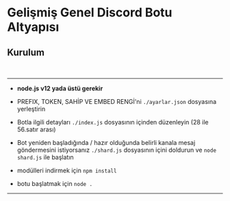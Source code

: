 # Gelişmiş Genel Discord Botu Altyapısı


## Kurulum

<br/>

***

- **node.js v12 yada üstü gerekir**

- PREFIX, TOKEN, SAHİP VE EMBED RENGİ'ni  `./ayarlar.json` dosyasına yerleştirin

- Botla ilgili detayları `./index.js` dosyasının içinden düzenleyin (28 ile 56.satır arası)

- Bot yeniden başladığında / hazır olduğunda belirli kanala mesaj göndermesini istiyorsanız `./shard.js` dosyasının içini doldurun ve `node shard.js` ile başlatın 

- modülleri indirmek için `npm install` 

- botu başlatmak için `node .`

***

<br/>
